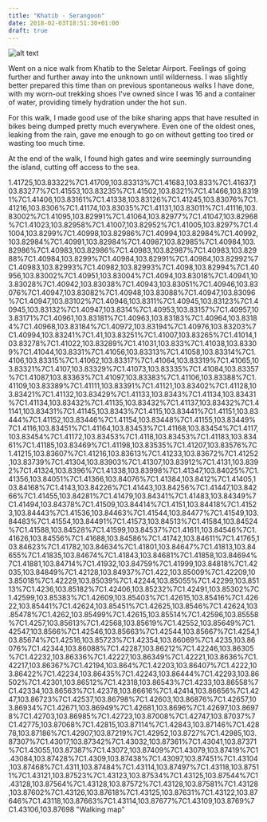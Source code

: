```yaml
---
title: "Khatib - Serangoon"
date: 2018-02-03T18:51:30+01:00
draft: true
---
```


![alt text][logo]

Went on a nice walk from Khatib to the Seletar Airport. Feelings of going further and further away into the unknown until wilderness.
I was slightly better prepared this time than on previous spontaneous walks I have done, with my worn-out trekking shoes I've owned since I was 16 and a container of water, providing timely hydration under the hot sun.

For this walk, I made good use of the bike sharing apps that have resulted in bikes being dumped pretty much everywhere. Even one of the oldest ones, leaking from the rain, gave me enough to go on without getting too tired or wasting too much time.

At the end of the walk, I found high gates and wire seemingly surrounding the island, cutting off access to the sea.

[logo]: https://maps.googleapis.com/maps/api/staticmap?key=AIzaSyB_HmbpG2ghMh1g3HEAWG9zfQEb-llLIOU&center=1.418336,103.849543&zoom=13&size=400x400&style=feature:administrative%7Celement:labels.text.stroke%7Ccolor:0xffffff&style=feature:landscape%7Ccolor:0xfffb96&style=feature:landscape%7Celement:labels.text.fill%7Ccolor:0x000000&style=feature:landscape%7Celement:labels.text.stroke%7Ccolor:0xffffff&style=feature:poi%7Celement:labels.text.stroke%7Ccolor:0xffffff&style=feature:poi.business%7Celement:geometry%7Ccolor:0x05ffa1&style=feature:poi.business%7Celement:labels%7Cvisibility:off&style=feature:poi.business%7Celement:labels.icon%7Cvisibility:on&style=feature:poi.medical%7Cvisibility:off&style=feature:road%7Celement:geometry%7Ccolor:0xb967ff&style=feature:road%7Celement:labels.text.stroke%7Ccolor:0xffffff&style=feature:road.highway%7Cvisibility:simplified&style=feature:road.highway%7Celement:labels.text.fill%7Ccolor:0x000000&style=feature:road.highway%7Celement:labels.text.stroke%7Ccolor:0x000000&style=feature:transit.line%7Celement:geometry.fill%7Ccolor:0x000000&style=feature:water%7Ccolor:0x01cdfe&path=color:0xff0000aa%7Cweight:5%7C
1.41725,103.83322%7C1.41709,103.83313%7C1.41683,103.833%7C1.41637,103.83277%7C1.41553,103.83235%7C1.41502,103.8321%7C1.41466,103.83191%7C1.41406,103.83161%7C1.41338,103.83126%7C1.41245,103.83076%7C1.41216,103.8306%7C1.41174,103.83035%7C1.41131,103.83011%7C1.41116,103.83002%7C1.41095,103.82991%7C1.41064,103.82977%7C1.41047,103.82968%7C1.41023,103.82958%7C1.41007,103.82952%7C1.41005,103.8297%7C1.41004,103.8299%7C1.40998,103.82986%7C1.40994,103.82984%7C1.40992,103.82984%7C1.40991,103.82984%7C1.40987,103.82985%7C1.40984,103.82986%7C1.40983,103.82986%7C1.40983,103.82987%7C1.40983,103.82988%7C1.40984,103.8299%7C1.40984,103.82991%7C1.40984,103.82992%7C1.40983,103.82993%7C1.40982,103.82993%7C1.4098,103.82994%7C1.40956,103.83002%7C1.40951,103.83004%7C1.4094,103.83018%7C1.40941,103.83028%7C1.40942,103.83038%7C1.40943,103.83051%7C1.40946,103.83076%7C1.40947,103.83082%7C1.40948,103.83088%7C1.40947,103.83096%7C1.40947,103.83102%7C1.40946,103.8311%7C1.40945,103.83123%7C1.40945,103.83132%7C1.40947,103.8314%7C1.40953,103.83157%7C1.40957,103.83171%7C1.40961,103.83181%7C1.40963,103.83183%7C1.40964,103.83184%7C1.40968,103.83184%7C1.40972,103.83194%7C1.40976,103.83203%7C1.40994,103.83241%7C1.41,103.83251%7C1.41007,103.83265%7C1.41014,103.83278%7C1.41022,103.83289%7C1.41031,103.833%7C1.41038,103.83309%7C1.41044,103.8331%7C1.41056,103.83313%7C1.41058,103.83314%7C1.4106,103.83315%7C1.41062,103.83317%7C1.41064,103.83319%7C1.41065,103.83321%7C1.4107,103.83329%7C1.41073,103.83335%7C1.41084,103.83357%7C1.41087,103.83363%7C1.41097,103.83383%7C1.41106,103.83388%7C1.41109,103.83389%7C1.41111,103.83391%7C1.41121,103.83402%7C1.41128,103.83421%7C1.41132,103.83429%7C1.41133,103.8343%7C1.41134,103.83431%7C1.41134,103.83432%7C1.41135,103.83432%7C1.41137,103.83432%7C1.41141,103.83431%7C1.41145,103.8343%7C1.4115,103.83441%7C1.41151,103.83444%7C1.41152,103.83446%7C1.41154,103.83448%7C1.41155,103.83449%7C1.4116,103.83451%7C1.41164,103.83453%7C1.41168,103.83454%7C1.4117,103.83454%7C1.41172,103.83453%7C1.4118,103.83453%7C1.41183,103.83461%7C1.41185,103.83469%7C1.41198,103.83535%7C1.41207,103.83576%7C1.41215,103.83607%7C1.41216,103.83613%7C1.41233,103.83672%7C1.41252,103.83739%7C1.41304,103.83903%7C1.41307,103.83912%7C1.4131,103.8392%7C1.41324,103.8396%7C1.41338,103.83998%7C1.41347,103.84025%7C1.41356,103.84051%7C1.41366,103.84076%7C1.41384,103.8412%7C1.41405,103.84168%7C1.4143,103.84226%7C1.41443,103.84256%7C1.41447,103.84266%7C1.41455,103.84281%7C1.41479,103.84341%7C1.41483,103.84349%7C1.41494,103.84378%7C1.41509,103.84414%7C1.4151,103.84418%7C1.41523,103.84443%7C1.41536,103.84463%7C1.41544,103.84477%7C1.41549,103.84483%7C1.41554,103.84491%7C1.41573,103.84513%7C1.41584,103.84524%7C1.41588,103.84528%7C1.41599,103.84537%7C1.41611,103.84546%7C1.41626,103.84556%7C1.41688,103.84586%7C1.41742,103.84611%7C1.41765,103.84623%7C1.41782,103.84634%7C1.41801,103.84647%7C1.41813,103.84655%7C1.41835,103.84674%7C1.41843,103.84681%7C1.41858,103.84694%7C1.41881,103.84714%7C1.41932,103.84759%7C1.41999,103.84818%7C1.42035,103.84849%7C1.42128,103.84937%7C1.422,103.85009%7C1.42209,103.85018%7C1.42229,103.85039%7C1.42244,103.85055%7C1.42299,103.85113%7C1.4236,103.85182%7C1.42406,103.85232%7C1.42491,103.85302%7C1.42599,103.85383%7C1.42609,103.85403%7C1.42615,103.85416%7C1.42622,103.85441%7C1.42624,103.85451%7C1.42625,103.8546%7C1.42624,103.85478%7C1.4262,103.85499%7C1.42615,103.85514%7C1.42596,103.85558%7C1.4257,103.85613%7C1.42568,103.85619%7C1.42552,103.85649%7C1.42547,103.8566%7C1.42546,103.85663%7C1.42544,103.85667%7C1.4254,103.85674%7C1.42516,103.85723%7C1.42354,103.86069%7C1.4235,103.86076%7C1.42344,103.86088%7C1.42287,103.86212%7C1.42246,103.86305%7C1.42232,103.86336%7C1.42227,103.86349%7C1.42221,103.8636%7C1.42217,103.86367%7C1.42194,103.864%7C1.42203,103.86407%7C1.4222,103.86422%7C1.42234,103.86435%7C1.42243,103.86444%7C1.42293,103.86502%7C1.42301,103.86512%7C1.42318,103.86543%7C1.4233,103.86558%7C1.42334,103.86563%7C1.42378,103.86616%7C1.42414,103.86656%7C1.4247,103.86723%7C1.42537,103.86798%7C1.42603,103.86876%7C1.42657,103.86934%7C1.42671,103.86949%7C1.42681,103.8696%7C1.42697,103.86978%7C1.42703,103.86985%7C1.42723,103.87008%7C1.42747,103.87037%7C1.42775,103.87068%7C1.42815,103.87114%7C1.42843,103.87146%7C1.42878,103.87186%7C1.42907,103.87219%7C1.42952,103.8727%7C1.42985,103.87307%7C1.43017,103.87342%7C1.43032,103.87361%7C1.43041,103.87371%7C1.43055,103.87387%7C1.43072,103.87409%7C1.43079,103.87419%7C1.43084,103.87428%7C1.4309,103.87438%7C1.43097,103.87451%7C1.43104,103.87468%7C1.4311,103.87484%7C1.43114,103.87497%7C1.43118,103.87511%7C1.43121,103.87523%7C1.43123,103.87534%7C1.43125,103.87544%7C1.43128,103.87564%7C1.43128,103.87572%7C1.43128,103.87581%7C1.43128,103.87602%7C1.43126,103.87618%7C1.43125,103.87631%7C1.43122,103.87646%7C1.43118,103.87663%7C1.43114,103.87677%7C1.43109,103.8769%7C1.43106,103.87698 "Walking map"

